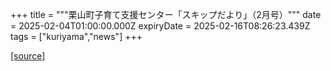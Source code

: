 +++
title = """栗山町子育て支援センター「スキップだより」（2月号）"""
date = 2025-02-04T01:00:00.000Z
expiryDate = 2025-02-16T08:26:23.439Z
tags = ["kuriyama","news"]
+++


[[source]](https://www.town.kuriyama.hokkaido.jp/soshiki/39/27865.html)
